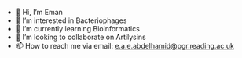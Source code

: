 - 👋 Hi, I’m Eman
- 👀 I’m interested in Bacteriophages
- 🌱 I’m currently learning Bioinformatics
- 💞️ I’m looking to collaborate on Artilysins 
- 📫 How to reach me via email: e.a.e.abdelhamid@pgr.reading.ac.uk

<!---
MemoMahmoud/MemoMahmoud is a ✨ special ✨ repository because its `README.md` (this file) appears on your GitHub profile.
You can click the Preview link to take a look at your changes.
--->
